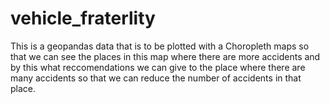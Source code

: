 # vehicle_fraterlity

This is a geopandas data that is to be plotted with a Choropleth maps so that we can see the places in this map where there are more accidents and by this what reccomendations we can give to the place where there are many accidents so that we can reduce the number of accidents in that place.
